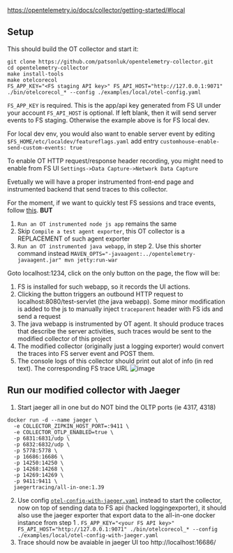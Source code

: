 https://opentelemetry.io/docs/collector/getting-started/#local

## Setup
This should build the OT collector and start it:
```
git clone https://github.com/patsonluk/opentelemetry-collector.git
cd opentelemetry-collector
make install-tools
make otelcorecol
FS_APP_KEY="<FS staging API key>" FS_API_HOST="http://127.0.0.1:9071" ./bin/otelcorecol_* --config ./examples/local/otel-config.yaml
```

`FS_APP_KEY` is required. This is the app/api key generated from FS UI under your account
`FS_API_HOST` is optional. If left blank, then it will send server events to FS staging. Otherwise the example above is for FS local dev.

For local dev env, you would also want to enable server event by editing `$FS_HOME/etc/localdev/featureflags.yaml` add entry `customhouse-enable-send-custom-events: true`

To enable OT HTTP request/response header recording, you might need to enable from FS UI `Settings->Data Capture->Network Data Capture`


Evetually we will have a proper instrumented front-end page and instrumented backend that send traces to this collector.

For the moment, if we want to quickly test FS sessions and trace events, follow [this](https://github.com/patsonluk/opentelemetry-playground/blob/main/README.md#setup). **BUT**
1. `Run an OT instrumented node js app` remains the same
2. Skip `Compile a test agent exporter`, this OT collector is a REPLACEMENT of such agent exporter
3. `Run an OT instrumented java webapp`, in step 2. Use this shorter command instead `MAVEN_OPTS="-javaagent:../opentelemetry-javaagent.jar" mvn jetty:run-war`

Goto localhost:1234, click on the only button on the page, the flow will be:
1. FS is installed for such webapp, so it records the UI actions.
2. Clicking the button triggers an outbound HTTP request to localhost:8080/test-servlet (the java webapp). Some minor modification is added to the js to manually inject `traceparent` header with FS ids and send a request
3. The java webapp is instrumented by OT agent. It should produce traces that describe the server activities, such traces would be sent to the modified collector of this project
4. The modified collector (originally just a logging exporter) would convert the traces into FS server event and POST them. 
5. The console logs of this collector should print out alot of info (in red text). The corresponding FS trace URL
![image](https://user-images.githubusercontent.com/2895902/201805194-cf75a0f8-b1c0-4cb3-abb0-981c3d062329.png)

## Run our modified collector with Jaeger
1. Start jaeger all in one but do NOT bind the OLTP ports (ie 4317, 4318)
```
docker run -d --name jaeger \
  -e COLLECTOR_ZIPKIN_HOST_PORT=:9411 \
  -e COLLECTOR_OTLP_ENABLED=true \
  -p 6831:6831/udp \
  -p 6832:6832/udp \
  -p 5778:5778 \
  -p 16686:16686 \
  -p 14250:14250 \
  -p 14268:14268 \
  -p 14269:14269 \
  -p 9411:9411 \
  jaegertracing/all-in-one:1.39
```
2. Use config [`otel-config-with-jaeger.yaml`](https://github.com/patsonluk/opentelemetry-collector/blob/main/examples/local/otel-config-with-jaeger.yaml) instead to start the collector, now on top of sending data to FS api (hacked loggingexporter), it should also use the jaeger exporter that export data to the all-in-one docker instance from step 1 . `FS_APP_KEY="<your FS API key>" FS_API_HOST="http://127.0.0.1:9071" ./bin/otelcorecol_* --config ./examples/local/otel-config-with-jaeger.yaml`
3. Trace should now be avaiable in jaeger UI too http://localhost:16686/
